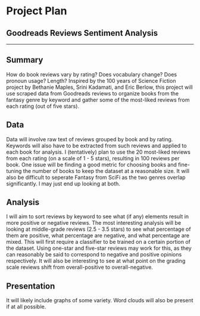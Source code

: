 # Project Plan
## Goodreads Reviews Sentiment Analysis
---
## Summary
How do book reviews vary by rating? Does vocabulary change? Does pronoun usage? Length? Inspired by the 100 years of Science Fiction project by Bethanie Maples, Srini Kadamati, and Eric Berlow, this project will use scraped data from Goodreads reviews to organize books from the fantasy genre by keyword and gather some of the most-liked reviews from each rating (out of five stars).

## Data
Data will involve raw text of reviews grouped by book and by rating. Keywords will also have to be extracted from such reviews and applied to each book for analysis. I (tentatively) plan to use the 20 most-liked reviews from each rating (on a scale of 1 - 5 stars), resulting in 100 reviews per book. One issue will be finding a good metric for choosing books and fine-tuning the number of books to keep the dataset at a reasonable size. It will also be difficult to seperate Fantasy from SciFi as the two genres overlap significantly. I may just end up looking at both.

## Analysis
I will aim to sort reviews by keyword to see what (if any) elements result in more positive or negative reviews. The most interesting analysis will be looking at middle-grade reviews (2.5 - 3.5 stars) to see what percentage of them are positive, what percentage are negative, and what percentage are mixed. This will first require a classifier to be trained on a certain portion of the dataset. Using one-star and five-star reviews may work for this, as they can reasonably be said to correspond to negative and positive opinions respectively. It will also be interesting to see at what point on the grading scale reviews shift from overall-positive to overall-negative.

## Presentation
It will likely include graphs of some variety. Word clouds will also be present if at all possible. 